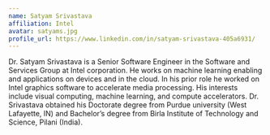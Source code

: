```yaml
---
name: Satyam Srivastava
affiliation: Intel
avatar: satyams.jpg
profile_url: https://www.linkedin.com/in/satyam-srivastava-405a6931/
---
```

Dr. Satyam Srivastava is a Senior Software Engineer in the Software and Services Group at Intel corporation. He works on machine learning enabling and applications on devices and in the cloud. In his prior role he worked on Intel graphics software to accelerate media processing. His interests include visual computing, machine learning, and compute accelerators. Dr. Srivastava obtained his Doctorate degree from Purdue university (West Lafayette, IN) and Bachelor’s degree from Birla Institute of Technology and Science, Pilani (India).
